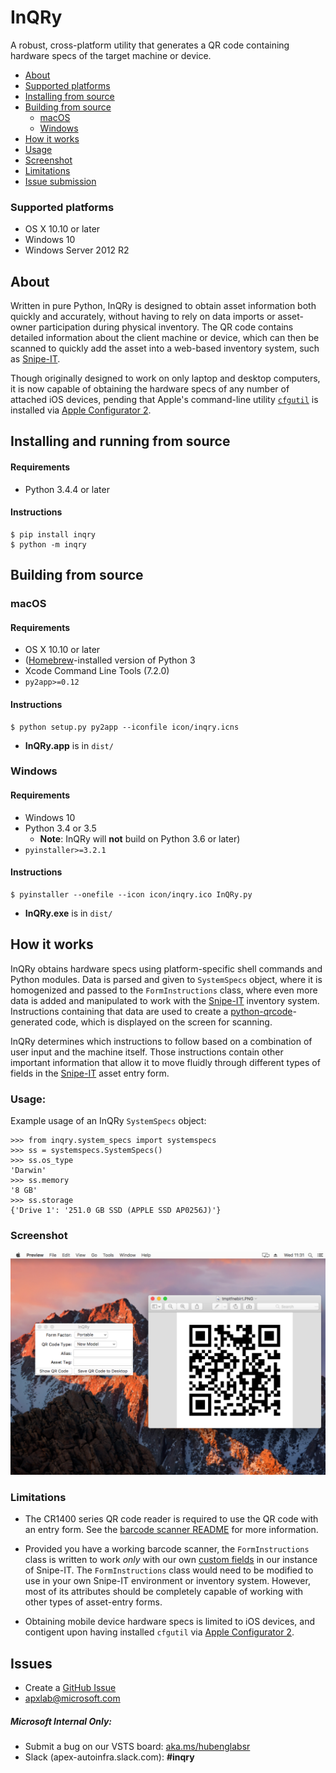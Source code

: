 # InQRy

A robust, cross-platform utility that generates a QR code containing hardware specs of the target machine or device.

- [About](#about)
- [Supported platforms](#supported-platforms)
- [Installing from source](#installing-from-source)
- [Building from source](#building-from-source)
    - [macOS](#macos)
    - [Windows](#windows)
- [How it works](#how-it-works)
- [Usage](#usage)
- [Screenshot](#screenshot)
- [Limitations](#limitations)
- [Issue submission](#issue-submission)

### Supported platforms
- OS X 10.10 or later
- Windows 10
- Windows Server 2012 R2

## About
Written in pure Python, InQRy is designed to obtain asset information both quickly and accurately, without
having to rely on data imports or asset-owner participation during physical inventory. The QR code contains detailed
information about the client machine or device, which can then be scanned to quickly add the asset into a web-based
inventory system, such as [Snipe-IT](https://github.com/snipe/snipe-it).

Though originally designed to work on only laptop and desktop computers, it is now capable of
obtaining the hardware specs of any number of attached iOS devices, pending that Apple's command-line utility
[`cfgutil`](https://www.k12techsystems.com/2015/10/cfgutil-missing-man-page/) is installed via
[Apple Configurator 2](https://itunes.apple.com/us/app/apple-configurator-2/id1037126344?mt=12).

## Installing and running from source
#### Requirements
- Python 3.4.4 or later

#### Instructions
    $ pip install inqry
    $ python -m inqry

## Building from source
### macOS
#### Requirements
- OS X 10.10 or later 
- ([Homebrew](https://brew.sh/)-installed version of Python 3
- Xcode Command Line Tools (7.2.0)
- `py2app>=0.12`

#### Instructions
    $ python setup.py py2app --iconfile icon/inqry.icns
- **InQRy.app** is in `dist/`

### Windows
#### Requirements
- Windows 10
- Python 3.4 or 3.5
    - **Note**: InQRy will **not** build on Python 3.6 or later)
- `pyinstaller>=3.2.1`

#### Instructions
    $ pyinstaller --onefile --icon icon/inqry.ico InQRy.py
- **InQRy.exe** is in `dist/`

## How it works

InQRy obtains hardware specs using platform-specific shell commands and Python modules. Data is parsed and 
given to `SystemSpecs` object, where it is homogenized and passed to the `FormInstructions` class, where even more data
is added and manipulated to work with the [Snipe-IT](https://github.com/snipe/snipe-it) inventory system. Instructions
containing that data are used to create a [python-qrcode](https://github.com/lincolnloop/python-qrcode)-generated code,
which is displayed on the screen for scanning.

InQRy determines which instructions to follow based on a combination of user input and the machine itself. Those
instructions contain other important information that allow it to move fluidly through different types of fields
in the [Snipe-IT](https://github.com/snipe/snipe-it) asset entry form.

### Usage:
Example usage of an InQRy `SystemSpecs` object:

    >>> from inqry.system_specs import systemspecs
    >>> ss = systemspecs.SystemSpecs()
    >>> ss.os_type
    'Darwin'
    >>> ss.memory
    '8 GB'
    >>> ss.storage
    {'Drive 1': '251.0 GB SSD (APPLE SSD AP0256J)'}


### Screenshot

![InQRy GUI](docs/Screenshots/inqry_fullscreenshot.png)

### Limitations
- The CR1400 series QR code reader is required to use the QR code with an entry form.
See the [barcode scanner README](docs/QRreader-config/README.md) for more information.

- Provided you have a working barcode scanner, the `FormInstructions` class is written to work _only_ with our own
[custom fields](https://snipe-it.readme.io/v3.6.2/docs/custom-fields) in our instance of Snipe-IT. 
The `FormInstructions` class would need to be modified to use in your own Snipe-IT environment or inventory system.
However, most of its attributes should be completely capable of working with other types of asset-entry forms.

- Obtaining mobile device hardware specs is limited to iOS devices, and contigent upon having installed `cfgutil` via
[Apple Configurator 2](https://itunes.apple.com/us/app/apple-configurator-2/id1037126344?mt=12).

## Issues
- Create a [GitHub Issue](https://github.com/Microsoft/InQRy/issues/new)
- [apxlab@microsoft.com](mailto:apxlab@microsoft.com)

##### Microsoft Internal Only:
- Submit a bug on our VSTS board: [aka.ms/hubenglabsr](https://office.visualstudio.com/DefaultCollection/APEX/Lab-Support/_dashboards?activeDashboardId=88948f37-eb9b-4b40-a59a-b615aff02d4d)
- Slack (apex-autoinfra.slack.com): **#inqry**


